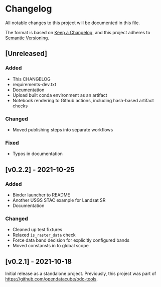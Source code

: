 # Changelog

All notable changes to this project will be documented in this file.

The format is based on [Keep a Changelog](https://keepachangelog.com/en/1.0.0/), and this project adheres to [Semantic Versioning](https://semver.org/spec/v2.0.0.html).

## [Unreleased]

### Added

- This CHANGELOG
- requirements-dev.txt
- Documentation
- Upload built conda environment as an artifact
- Notebook rendering to Github actions, including hash-based artifact checks

### Changed

- Moved publishing steps into separate workflows

### Fixed

- Typos in documentation

## [v0.2.2] - 2021-10-25

### Added

- Binder launcher to README
- Another USGS STAC example for Landsat SR
- Documentation

### Changed

- Cleaned up test fixtures
- Relaxed `is_raster_data` check
- Force data band decision for explicitly configured bands
- Moved constansts in to global scope

## [v0.2.1] - 2021-10-18

Initial release as a standalone project.
Previously, this project was part of https://github.com/opendatacube/odc-tools.
